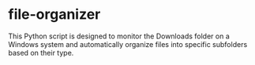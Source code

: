 # file-organizer
This Python script is designed to monitor the Downloads folder on a Windows system and automatically organize files into specific subfolders based on their type.
